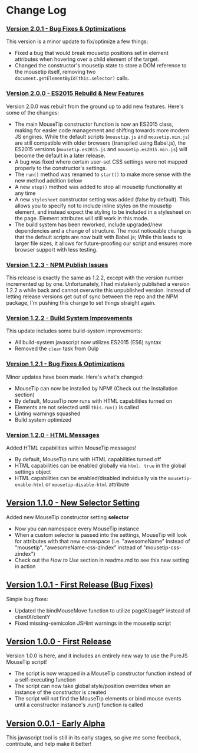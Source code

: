 # Change Log

### [Version 2.0.1 - Bug Fixes & Optimizations](https://github.com/joeleisner/purejs-mousetip/releases/tag/v2.0.0)
This version is a minor update to fix/optimize a few things:
* Fixed a bug that would break mousetip positions set in element attributes when hovering over a child element of the target.
* Changed the constructor's mousetip state to store a DOM reference to the mousetip itself, removing two `document.getElementById(this.selector)` calls.

### [Version 2.0.0 - ES2015 Rebuild & New Features](https://github.com/joeleisner/purejs-mousetip/releases/tag/v2.0.0)
Version 2.0.0 was rebuilt from the ground up to add new features. Here's some of the changes:
* The main MouseTip constructor function is now an ES2015 class, making for easier code management and shifting towards more modern JS engines. While the default scripts (`mousetip.js` and `mousetip.min.js`) are still compatible with older browsers (transpiled using Babel.js), the ES2015 versions (`mousetip.es2015.js` and `mousetip.es2015.min.js`) will become the default in a later release.
* A bug was fixed where certain user-set CSS settings were not mapped properly to the constructor's settings.
* The `run()` method was renamed to `start()` to make more sense with the new method addition below
* A new `stop()` method was added to stop all mousetip functionality at any time
* A new `stylesheet` constructor setting was added (false by default). This allows you to specify not to include inline styles on the mousetip element, and instead expect the styling to be included in a stylesheet on the page. Element attributes will still work in this mode.
* The build system has been reworked, include upgraded/new dependencies and a change of structure. The most noticeable change is that the default scripts are now built with Babel.js; While this leads to larger file sizes, it allows for future-proofing our script and ensures more browser support with less testing.

### [Version 1.2.3 - NPM Publish Issues](https://github.com/joeleisner/purejs-mousetip/releases/tag/v1.2.3)
This release is exactly the same as 1.2.2, except with the version number incremented up by one. Unfortunately, I had mistakenly published a version 1.2.2 a while back and cannot overwrite this unpublished version. Instead of letting release versions get out of sync between the repo and the NPM package, I'm pushing this change to set things straight again.

### [Version 1.2.2 - Build System Improvements](https://github.com/joeleisner/purejs-mousetip/releases/tag/v1.2.2)
This update includes some build-system improvements:
* All build-system javascript now utilizes ES2015 (ES6) syntax
* Removed the `clean` task from Gulp

### [Version 1.2.1 - Bug Fixes & Optimizations](https://github.com/joeleisner/purejs-mousetip/releases/tag/v1.2.1)
Minor updates have been made. Here's what's changed:
* MouseTip can now be installed by NPM! (Check out the Installation section)
* By default, MouseTip now runs with HTML capabilities turned on
* Elements are not selected until `this.run()` is called
* Linting warnings squashed
* Build system optimized

### [Version 1.2.0 - HTML Messages](https://github.com/joeleisner/purejs-mousetip/releases/tag/v1.2.0)
Added HTML capabilities within MouseTip messages!
* By default, MouseTip runs with HTML capabilities turned off
* HTML capabilities can be enabled globally via `html: true` in the global settings object
* HTML capabilities can be enabled/disabled individually via the `mousetip-enable-html` or `mousetip-disable-html` attribute

## [Version 1.1.0 - New Selector Setting](https://github.com/joeleisner/purejs-mousetip/releases/tag/v1.1.0)
Added new MouseTip constructor setting **selector**
* Now you can namespace every MouseTip instance
* When a custom selector is passed into the settings, MouseTip will look for attributes with that new namespace (i.e. "awesomeName" instead of "mousetip", "awesomeName-css-zindex" instead of "mousetip-css-zindex")
* Check out the *How to Use* section in readme.md to see this new setting in action

## [Version 1.0.1 - First Release (Bug Fixes)](https://github.com/joeleisner/purejs-mousetip/releases/tag/v1.0.1)
Simple bug fixes:
* Updated the bindMouseMove function to utilize pageX/pageY instead of clientX/clientY
* Fixed missing-semicolon JSHint warnings in the mousetip script

## [Version 1.0.0 - First Release](https://github.com/joeleisner/purejs-mousetip/releases/tag/v1.0.0)
Version 1.0.0 is here, and it includes an entirely new way to use the PureJS MouseTip script!
* The script is now wrapped in a MouseTip constructor function instead of a self-executing function
* The script can now take global style/position overrides when an instance of the constructor is created
* The script will not find the MouseTip elements or bind mouse events until a constructor instance's .run() function is called

## [Version 0.0.1 - Early Alpha](https://github.com/joeleisner/purejs-mousetip/releases/tag/v0.0.1)
This javascript tool is still in its early stages, so give me some feedback, contribute, and help make it better!
